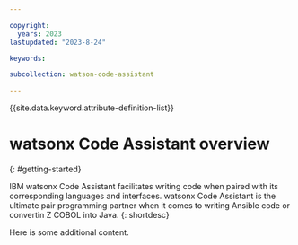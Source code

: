 ```yaml
---

copyright:
  years: 2023
lastupdated: "2023-8-24"

keywords:

subcollection: watson-code-assistant

---
```


{{site.data.keyword.attribute-definition-list}}

# watsonx Code Assistant overview
{: #getting-started}

IBM watsonx Code Assistant facilitates writing code when paired with its corresponding languages and interfaces. watsonx Code Assistant is the ultimate pair programming partner when it comes to writing Ansible code or convertin Z COBOL into Java.
{: shortdesc}

Here is some additional content.
